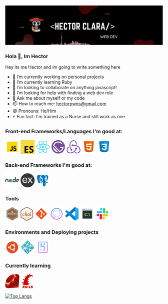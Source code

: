 ![A Full-Stack Web Devloper](/banner/banner.png)

### Hola 👋, Im Hector

Hey its me Hector and im going to write something here

- 🔭 I’m currently working on personal projects
- 🌱 I’m currently learning Ruby
- 👯 I’m looking to collaborate on anything javascript!
- 🤔 I’m looking for help with finding a web dev role
- 💬 Ask me about myself or my code
- 📫 How to reach me: hectorpwns@gmail.com
- 😄 Pronouns: He/Him
- ⚡ Fun fact: I'm trained as a Nurse and still work as one

### Front-end Frameworks/Languages I'm good at:

[<img src='/icons/js.png' alt='javascript' height='45'>]() [<img src='/icons/ecmascript.png' alt='es6' height='45'>]() [<img src='/icons/react.png' alt='react' height='45'>]() [<img src='/icons/gatsby.png' alt='gatsby' height='45'>]() [<img src='/icons/redux.png' alt='redux' height='45'>]() [<img src='/icons/html.png' alt='github' height='45'>]() [<img src='/icons/css3.png' alt='css' height='45'>]()

### Back-end Frameworks I'm good at:

[<img src='icons/node.png' height='45'>]() [<img src='/icons/express.png' height='45'>]() [<img src='/icons/postgres.png' height='45'>]()

### Tools

[<img src='icons/mocha.png' height='45'>]() [<img src='icons/chai.png' height='45'>]() [<img src='icons/git.png' height='45'>]() [<img src='icons/github.png' height='45'>]() [<img src='icons/vscode.png' height='45'>]() [<img src='icons/command-line.png' height='45'>]() [<img src='/icons/slack.png' alt='slack' height='45'>]()

### Environments and Deploying projects

[<img src='icons/ubuntu.png' height='45'>]() [<img src='icons/netlify.png' height='45'>]() [<img src='icons/heroku.png' height='45'>]()

### Currently learning

[<img src='icons/ruby.png' height='45'>]() [<img src='icons/rails.png' height='45'>]()

[![Top Langs](https://github-readme-stats.vercel.app/api/top-langs/?username=hector4213&theme=gruvbox)](https://github.com/anuraghazra/github-readme-stats)
